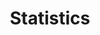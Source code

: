 ---
title: "Statistics"
layout: category-statistics
permalink: /statistics/
author_profile: true
sidebar_main: ture
classes: wide
---